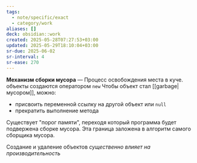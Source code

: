 ```yaml
---
tags:
  - note/specific/exact
  - category/work
aliases: []
deck: obsidian::work
created: 2025-05-28T07:27:53+03:00
updated: 2025-05-29T18:10:04+03:00
sr-due: 2025-06-02
sr-interval: 4
sr-ease: 270
---
```


**Механизм сборки мусора**
—
Процесс освобождения места в куче.
объекты создаются оператором `new`
Чтобы объект стал [[garbage|мусором]], можно:
- присвоить переменной ссылку на другой объект или `null`
- прекратить выполнение метода

Существует "порог памяти", переходя который программа будет подвержена сборке мусора. Эта граница заложена в алгоритм самого сборщика мусора.

Создание и удаление объектов *существенно влияет на производительность*
